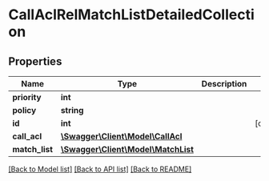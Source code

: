 # CallAclRelMatchListDetailedCollection

## Properties
Name | Type | Description | Notes
------------ | ------------- | ------------- | -------------
**priority** | **int** |  | 
**policy** | **string** |  | 
**id** | **int** |  | [optional] 
**call_acl** | [**\Swagger\Client\Model\CallAcl**](CallAcl.md) |  | 
**match_list** | [**\Swagger\Client\Model\MatchList**](MatchList.md) |  | 

[[Back to Model list]](../README.md#documentation-for-models) [[Back to API list]](../README.md#documentation-for-api-endpoints) [[Back to README]](../README.md)


